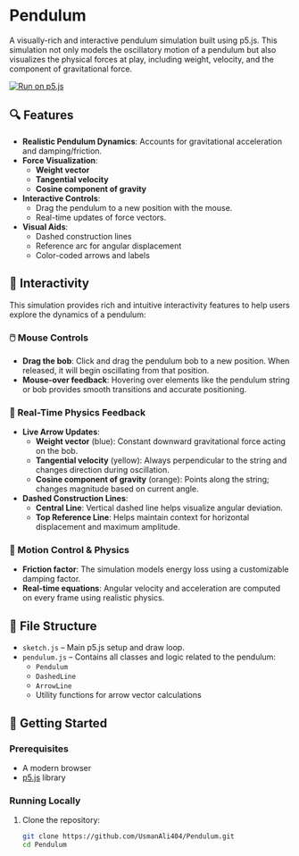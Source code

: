 # Pendulum

A visually-rich and interactive pendulum simulation built using p5.js. This simulation not only models the oscillatory motion of a pendulum but also visualizes the physical forces at play, including weight, velocity, and the component of gravitational force.

[![Run on p5.js](https://img.shields.io/badge/Try%20Live%20Demo-p5.js-blue?style=for-the-badge)](https://editor.p5js.org/Usman_Ali/full/2SJMPfWxD)

## 🔍 Features

- **Realistic Pendulum Dynamics**: Accounts for gravitational acceleration and damping/friction.
- **Force Visualization**:
  - **Weight vector**
  - **Tangential velocity**
  - **Cosine component of gravity**
- **Interactive Controls**:
  - Drag the pendulum to a new position with the mouse.
  - Real-time updates of force vectors.
- **Visual Aids**:
  - Dashed construction lines
  - Reference arc for angular displacement
  - Color-coded arrows and labels

## 🧠 Interactivity

This simulation provides rich and intuitive interactivity features to help users explore the dynamics of a pendulum:

### 🖱️ Mouse Controls
- **Drag the bob**: Click and drag the pendulum bob to a new position. When released, it will begin oscillating from that position.
- **Mouse-over feedback**: Hovering over elements like the pendulum string or bob provides smooth transitions and accurate positioning.

### 🎯 Real-Time Physics Feedback
- **Live Arrow Updates**:
  - **Weight vector** (blue): Constant downward gravitational force acting on the bob.
  - **Tangential velocity** (yellow): Always perpendicular to the string and changes direction during oscillation.
  - **Cosine component of gravity** (orange): Points along the string; changes magnitude based on current angle.
- **Dashed Construction Lines**:
  - **Central Line**: Vertical dashed line helps visualize angular deviation.
  - **Top Reference Line**: Helps maintain context for horizontal displacement and maximum amplitude.

### 🔁 Motion Control & Physics
- **Friction factor**: The simulation models energy loss using a customizable damping factor.
- **Real-time equations**: Angular velocity and acceleration are computed on every frame using realistic physics.

## 📁 File Structure

- `sketch.js` – Main p5.js setup and draw loop.
- `pendulum.js` – Contains all classes and logic related to the pendulum:
  - `Pendulum`
  - `DashedLine`
  - `ArrowLine`
  - Utility functions for arrow vector calculations

## 🚀 Getting Started

### Prerequisites
- A modern browser
- [p5.js](https://p5js.org/) library

### Running Locally

1. Clone the repository:

   ```bash
   git clone https://github.com/UsmanAli404/Pendulum.git
   cd Pendulum
